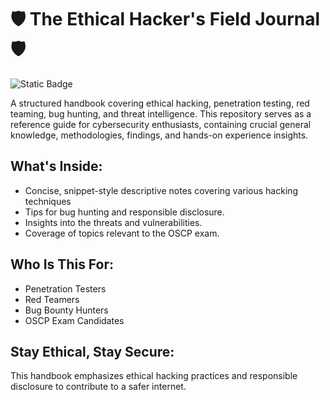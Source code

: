 # 🛡️ The Ethical Hacker's Field Journal 🛡️

![Static Badge](https://img.shields.io/badge/version-1.0-blue)

A structured handbook covering ethical hacking, penetration testing, red teaming, bug hunting, and threat intelligence. This repository serves as a reference guide for cybersecurity enthusiasts, containing crucial general knowledge, methodologies, findings, and hands-on experience insights.

## What's Inside:

- Concise, snippet-style descriptive notes covering various hacking techniques
- Tips for bug hunting and responsible disclosure.
- Insights into the threats and vulnerabilities.
- Coverage of topics relevant to the OSCP exam.

## Who Is This For:

- Penetration Testers
- Red Teamers
- Bug Bounty Hunters
- OSCP Exam Candidates

## Stay Ethical, Stay Secure:

This handbook emphasizes ethical hacking practices and responsible disclosure to contribute to a safer internet.
